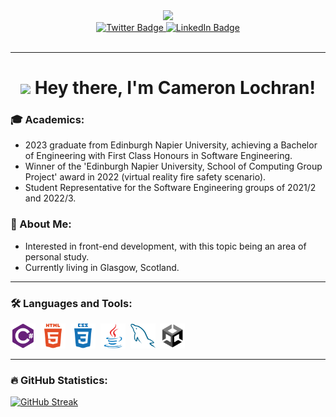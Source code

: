<div id="header" align="center">
  <img src="https://i.imgur.com/LqL6xKM.jpeg" width="250"/>
</div>

<div id="badges" align="center">
  <a href="https://twitter.com/cameronlochran">
    <img src="https://img.shields.io/badge/Twitter-blue?style=for-the-badge&logo=twitter&logoColor=white" alt="Twitter Badge"/>
  </a>
  <a href="https://www.linkedin.com/in/cameronlochran/">
    <img src="https://img.shields.io/badge/LinkedIn-blue?style=for-the-badge&logo=linkedin&logoColor=white" alt="LinkedIn Badge"/>
  </a>
</div>

<div id="views" align="center">
  <img src="https://komarev.com/ghpvc/?username=lochran&style=flat-square&color=blue" alt=""/>
</div>

---

<div id="hello" align="center">
  <h1>
    <img src="https://media.giphy.com/media/hvRJCLFzcasrR4ia7z/giphy.gif" width="30px"/>
    Hey there, I'm Cameron Lochran!
  </h1>
</div>


### 🎓 Academics:

- 2023 graduate from Edinburgh Napier University, achieving a Bachelor of Engineering with First Class Honours in Software Engineering.
- Winner of the 'Edinburgh Napier University, School of Computing Group Project' award in 2022 (virtual reality fire safety scenario).
- Student Representative for the Software Engineering groups of 2021/2 and 2022/3.


### 📌 About Me:

- Interested in front-end development, with this topic being an area of personal study.
- Currently living in Glasgow, Scotland.

---

### :hammer_and_wrench: Languages and Tools:
<div>
  <img src="https://github.com/devicons/devicon/blob/master/icons/csharp/csharp-plain.svg" title="C#" alt="C#" width="40" height="40"/>&nbsp;
  <img src="https://github.com/devicons/devicon/blob/master/icons/html5/html5-plain-wordmark.svg" title="HTML5" alt="HTML" width="40" height="40"/>&nbsp;
  <img src="https://github.com/devicons/devicon/blob/master/icons/css3/css3-plain-wordmark.svg"  title="CSS3" alt="CSS" width="40" height="40"/>&nbsp;
  <img src="https://github.com/devicons/devicon/blob/master/icons/java/java-original.svg" title="Java" alt="Java" width="40" height="40"/>&nbsp;
  <img src="https://github.com/devicons/devicon/blob/master/icons/mysql/mysql-plain.svg" title="MySQL"  alt="MySQL" width="40" height="40"/>&nbsp;
  <img src="https://github.com/devicons/devicon/blob/master/icons/unity/unity-original.svg" title="Unity"  alt="Unity" width="40" height="40"/>&nbsp;
</div>

---

### :fire: GitHub Statistics:
[![GitHub Streak](http://github-readme-streak-stats.herokuapp.com?user=lochran&theme=github-dark-blue&date_format=M%20j%5B%2C%20Y%5D)](https://git.io/streak-stats)
